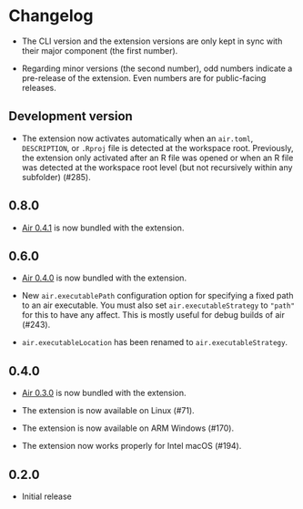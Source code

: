 # Changelog

- The CLI version and the extension versions are only kept in sync with their major component (the first number).

- Regarding minor versions (the second number), odd numbers indicate a pre-release of the extension. Even numbers are for public-facing releases.


## Development version

- The extension now activates automatically when an `air.toml`, `DESCRIPTION`, or `.Rproj` file is detected at the workspace root. Previously, the extension only activated after an R file was opened or when an R file was detected at the workspace root level (but not recursively within any subfolder) (#285).


## 0.8.0

- [Air 0.4.1](https://github.com/posit-dev/air/blob/main/CHANGELOG.md) is now bundled with the extension.


## 0.6.0

- [Air 0.4.0](https://github.com/posit-dev/air/blob/main/CHANGELOG.md) is now bundled with the extension.

- New `air.executablePath` configuration option for specifying a fixed path to an air executable. You must also set `air.executableStrategy` to `"path"` for this to have any affect. This is mostly useful for debug builds of air (#243).

- `air.executableLocation` has been renamed to `air.executableStrategy`.


## 0.4.0

- [Air 0.3.0](https://github.com/posit-dev/air/blob/main/CHANGELOG.md) is now bundled with the extension.

- The extension is now available on Linux (#71).

- The extension is now available on ARM Windows (#170).

- The extension now works properly for Intel macOS (#194).


## 0.2.0

- Initial release
